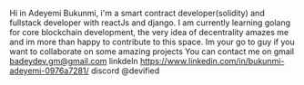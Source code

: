 

Hi in Adeyemi Bukunmi, i'm a smart contract developer(solidity) and fullstack developer with reactJs and django. I am currently learning golang for core blockchain development,
the very idea of decentrality amazes me and im more than happy to contribute to this space. Im your go to guy if you want to collaborate on some amazing projects 
You can contact me on 
gmail badeydev.gm@gmail.com
linkdeln https://www.linkedin.com/in/bukunmi-adeyemi-0976a7281/
discord @devified 
<!---
itachiz91/itachiz91 is a ✨ special ✨ repository because its `README.md` (this file) appears on your GitHub profile.
You can click the Preview link to take a look at your changes.
--->

